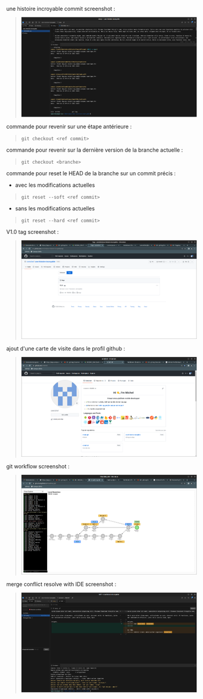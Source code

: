 une histoire incroyable commit screenshot :
>![alt text][screenshot-commit]

commande pour revenir sur une étape antérieure :

>```git checkout <ref commit>```

commande pour revenir sur la dernière version de la branche actuelle :

>```git checkout <branche>```

commande pour reset le HEAD de la branche sur un commit précis :
- avec les modifications actuelles

>```git reset --soft <ref commit>```

- sans les modifications actuelles

>```git reset --hard <ref commit>```

V1.0 tag screenshot :
>![alt text][screenshot-tag]

ajout d'une carte de visite dans le profil github :
>![alt text][screenshot-profile]

git workflow screenshot :
>![alt text][screenshot-workflow]

merge conflict resolve with IDE screenshot :
>![alt text][screenshot-conflict]

[screenshot-commit]: https://github.com/cnmichel/memo-git/blob/main/screen_git.png
[screenshot-tag]: https://github.com/cnmichel/memo-git/blob/main/screen_tag.png
[screenshot-profile]: https://github.com/cnmichel/memo-git/blob/main/screenshot_profile.png
[screenshot-workflow]: https://github.com/cnmichel/memo-git/blob/main/screenshot_workflow.png
[screenshot-conflict]: https://github.com/cnmichel/memo-git/blob/main/screenshot_conflict.png